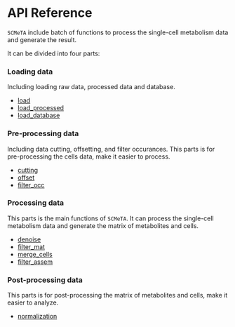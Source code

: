 # API Reference

`SCMeTA` include batch of functions to process the single-cell metabolism data and generate the result.

It can be divided into four parts:

### Loading data

Including loading raw data, processed data and database.

- [load](load_data)
- [load_processed](load_data)
- [load_database](load_data)

### Pre-processing data

Including data cutting, offsetting, and filter occurances. This parts is for pre-processing the cells data, make it easier to process.

- [cutting](scdata#cutstart-end)
- [offset](scdata#offsetoffset)
- [filter_occ](filter_occ)

### Processing data

This parts is the main functions of `SCMeTA`. It can process the single-cell metabolism data and generate the matrix of metabolites and cells.

- [denoise](denoise)
- [filter_mat](filter_mat)
- [merge_cells](merge_cells)
- [filter_assem](filter_assem)

### Post-processing data

This parts is for post-processing the matrix of metabolites and cells, make it easier to analyze.

- [normalization](normalization)
